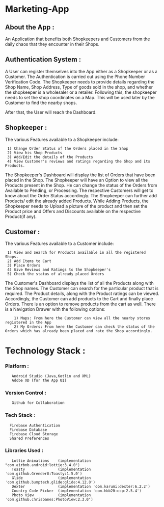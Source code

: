 # Marketing-App

## About the App :
An Application that benefits both Shopkeepers and Customers from the daily chaos that they encounter in their Shops. 

## Authentication System :
A User can register themselves into the App either as a Shopkeeper or as a Customer. The Authentication is carried out using the Phone Number Verification Code. The Shopkeeper needs to provide details regarding the Shop Name, Shop Address, Type of goods sold in the shop, and whether the shopkeeper is a wholesaler or a retailer. Following this, the shopkeeper needs to set the shop coordinates on a Map. This will be used later by the Customer to find the nearby shops.

After that, the User will reach the Dashboard.

## Shopkeeper :
 The various Features available to a Shopkeeper include:
 
     1) Change Order Status of the Orders placed in the Shop
     2) View his Shop Products
     3) Add/Edit the details of the Products
     4) View Customer's reviews and ratings regarding the Shop and its Products.
 
The Shopkeeper's Dashboard will display the list of Orders that have been placed in the Shop. The Shopkeeper will have an Option to view all the Products present in the Shop. He can change the status of the Orders from Available to Pending, or Processing. The respective Customers will get to know about the Order Status accordingly. The Shopkeeper can further add Products/ edit the already added Products. While Adding Products, the Shopkeeper needs to Upload a picture of the product and then set the Product price and Offers and Discounts available on the respective Product(if any). 

## Customer :
The various Features available to a Customer include:

     1) View and Search for Products available in all the registered Shops.
     2) Add Items to Cart
     3) Place Orders
     4) Give Reviews and Ratings to the Shopkeeper's
     5) Check the status of already placed Orders
 
The Customer's Dashboard displays the list of all the Products along with the Shop names. The Customer can search for the particular product that is required. The Product details, along with the Product ratings can be viewed. Accordingly, the Customer can add products to the Cart and finally place Orders. There is an option to remove products from the cart as well.
There is a Navigation Drawer with the following options:

        1) Maps: From here the Customer can view all the nearby stores registered in the App
        2) My Orders: From here the Customer can check the status of the Orders which has already been placed and rate the Shop accordingly.
    
    
  # Technology Stack :
  
  ### Platform :
       Android Studio (Java,Kotlin and XML)
       Adobe XD (for the App UI)
   
  ### Version Control :
       Github for Collaboration
   
  ### Tech Stack :
  
      Firebase Authentication
      Firebase Database
      Firebase Cloud Storage
      Shared Preferences
      
  ### Libraries Used :
       Lottie Animations    (implementation "com.airbnb.android:lottie:3.4.0")
       Toasty               (implementation 'com.github.GrenderG:Toasty:1.5.0')
       Glide                (implementation 'com.github.bumptech.glide:glide:4.12.0')
       Dexter               (implementation 'com.karumi:dexter:6.2.2')
       Country Code Picker  (implementation 'com.hbb20:ccp:2.5.4')
       Photo View           (implementation 'com.github.chrisbanes:PhotoView:2.3.0')

